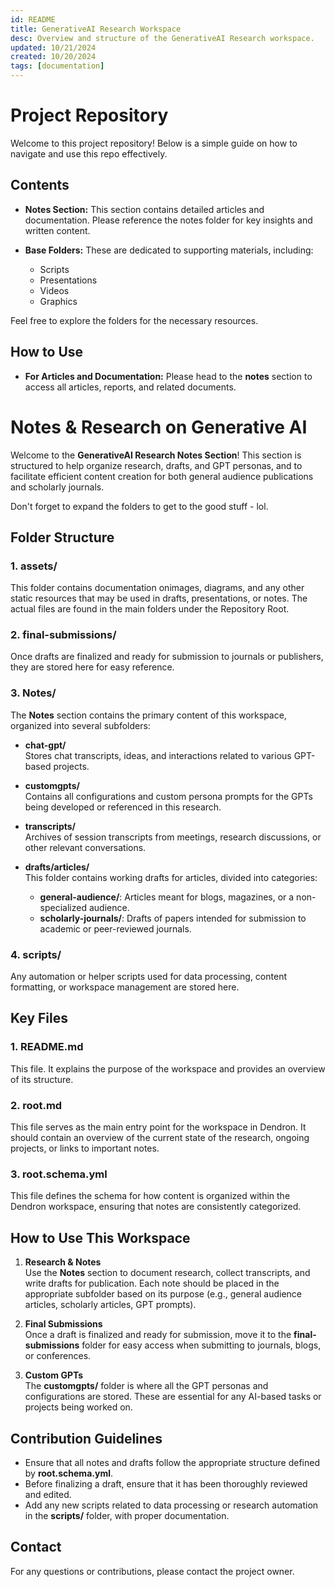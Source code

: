 ```yaml
---
id: README
title: GenerativeAI Research Workspace
desc: Overview and structure of the GenerativeAI Research workspace.
updated: 10/21/2024 
created: 10/20/2024
tags: [documentation]
---
```

# Project Repository

Welcome to this project repository! Below is a simple guide on how to navigate and use this repo effectively.

## Contents

- **Notes Section:** This section contains detailed articles and documentation. Please reference the notes folder for key insights and written content.
  
- **Base Folders:** These are dedicated to supporting materials, including:
  - Scripts
  - Presentations
  - Videos
  - Graphics

Feel free to explore the folders for the necessary resources.

## How to Use

- **For Articles and Documentation:** Please head to the **notes** section to access all articles, reports, and related documents.

# Notes & Research on Generative AI

Welcome to the **GenerativeAI Research Notes Section**! This section is structured to help organize research, drafts, and GPT personas, and to facilitate efficient content creation for both general audience publications and scholarly journals.

Don't forget to expand the folders to get to the good stuff - lol.

## Folder Structure

### 1. **assets/**
   This folder contains documentation onimages, diagrams, and any other static resources that may be used in drafts, presentations, or notes.  The actual files are found in the main folders under the Repository Root.

### 2. **final-submissions/**
   Once drafts are finalized and ready for submission to journals or publishers, they are stored here for easy reference.

### 3. **Notes/**
   The **Notes** section contains the primary content of this workspace, organized into several subfolders:
   
   - **chat-gpt/**  
     Stores chat transcripts, ideas, and interactions related to various GPT-based projects.
   
   - **customgpts/**  
     Contains all configurations and custom persona prompts for the GPTs being developed or referenced in this research.
   
   - **transcripts/**  
     Archives of session transcripts from meetings, research discussions, or other relevant conversations.

   - **drafts/articles/**  
     This folder contains working drafts for articles, divided into categories:
     - **general-audience/**: Articles meant for blogs, magazines, or a non-specialized audience.
     - **scholarly-journals/**: Drafts of papers intended for submission to academic or peer-reviewed journals.
   
### 4. **scripts/**
   Any automation or helper scripts used for data processing, content formatting, or workspace management are stored here.

## Key Files

### 1. **README.md**
   This file. It explains the purpose of the workspace and provides an overview of its structure.

### 2. **root.md**
   This file serves as the main entry point for the workspace in Dendron. It should contain an overview of the current state of the research, ongoing projects, or links to important notes.

### 3. **root.schema.yml**
   This file defines the schema for how content is organized within the Dendron workspace, ensuring that notes are consistently categorized.

## How to Use This Workspace

1. **Research & Notes**  
   Use the **Notes** section to document research, collect transcripts, and write drafts for publication. Each note should be placed in the appropriate subfolder based on its purpose (e.g., general audience articles, scholarly articles, GPT prompts).
   
2. **Final Submissions**  
   Once a draft is finalized and ready for submission, move it to the **final-submissions** folder for easy access when submitting to journals, blogs, or conferences.
   
3. **Custom GPTs**  
   The **customgpts/** folder is where all the GPT personas and configurations are stored. These are essential for any AI-based tasks or projects being worked on.

## Contribution Guidelines

- Ensure that all notes and drafts follow the appropriate structure defined by **root.schema.yml**.
- Before finalizing a draft, ensure that it has been thoroughly reviewed and edited.
- Add any new scripts related to data processing or research automation in the **scripts/** folder, with proper documentation.

## Contact

For any questions or contributions, please contact the project owner.
